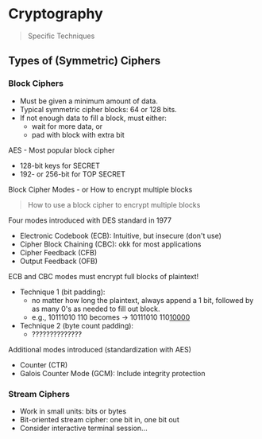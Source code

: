 # Cryptography
> Specific Techniques

## Types of (Symmetric) Ciphers

### Block Ciphers

 - Must be given a minimum amount of data. 
 - Typical symmetric cipher blocks: 64 or 128 bits. 
 - If not enough data to fill a block, must either: 
	- wait for more data, or
	- pad with block with extra bit

AES - Most popular block cipher 
 - 128-bit keys for SECRET
 - 192- or 256-bit for TOP SECRET

Block Cipher Modes - or How to encrypt multiple blocks
> How to use a block cipher to encrypt multiple blocks 

Four modes introduced with DES standard in 1977
 - Electronic Codebook (ECB): Intuitive, but insecure (don't use)
 - Cipher Block Chaining (CBC): okk for most applications
 - Cipher Feedback (CFB)
 - Output Feedback (OFB)

ECB and CBC modes must encrypt full blocks of plaintext!
 - Technique 1 (bit padding): 
	- no matter how long the plaintext, always append a 1 bit, followed by as many 0's as needed to fill out block.
	- e.g., 10111010 110 becomes -> 10111010 110<ins>10000</ins>
 - Technique 2 (byte count padding):
	- ??????????????

Additional modes introduced (standardization with AES)
 - Counter (CTR)
 - Galois Counter Mode (GCM): Include integrity protection

### Stream Ciphers 

 - Work in small units: bits or bytes
 - Bit-oriented stream cipher: one bit in, one bit out
 - Consider interactive terminal session... 